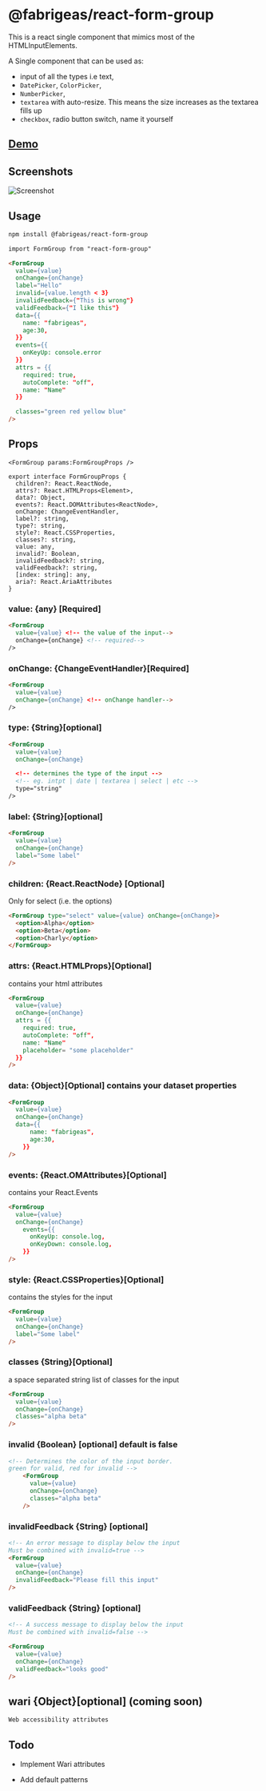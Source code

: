 # @fabrigeas/react-form-group

This is a react single component that mimics most of the HTMLInputElements.

A Single component that can be used as:

- input of all the types i.e text,
- `DatePicker`,
  `ColorPicker`,
- `NumberPicker`,
- `textarea` with auto-resize. This means the size increases as the textarea fills up
- `checkbox`, radio button switch, name it yourself

## [Demo](https://codesandbox.io/s/github/fabrigeas/react-formg-group)

## Screenshots

![Screenshot](./screenshot.png)

## Usage

<!-- prettier-ignore -->
```html
npm install @fabrigeas/react-form-group

import FormGroup from "react-form-group"

<FormGroup
  value={value}
  onChange={onChange}
  label="Hello"
  invalid={value.length < 3}
  invalidFeedback={"This is wrong"}
  validFeedback={"I like this"}
  data={{
    name: "fabrigeas",
    age:30,
  }}
  events={{
    onKeyUp: console.error
  }}
  attrs = {{
    required: true,
    autoComplete: "off",
    name: "Name"
  }}

  classes="green red yellow blue"
/>
```

## Props

```JS
<FormGroup params:FormGroupProps />

export interface FormGroupProps {
  children?: React.ReactNode,
  attrs?: React.HTMLProps<Element>,
  data?: Object,
  events?: React.DOMAttributes<ReactNode>,
  onChange: ChangeEventHandler,
  label?: string,
  type?: string,
  style?: React.CSSProperties,
  classes?: string,
  value: any,
  invalid?: Boolean,
  invalidFeedback?: string,
  validFeedback?: string,
  [index: string]: any,
  aria?: React.AriaAttributes
}
```

### value: {any} [Required]

<!-- prettier-ignore -->
```html
<FormGroup
  value={value} <!-- the value of the input-->
  onChange={onChange} <!-- required-->
/>
```

### onChange: {ChangeEventHandler}[Required]

<!-- prettier-ignore -->
```html
<FormGroup
  value={value}
  onChange={onChange} <!-- onChange handler-->
/>
```

### type: {String}[optional]

<!-- prettier-ignore -->
```html
<FormGroup
  value={value}
  onChange={onChange}

  <!-- determines the type of the input -->
  <!-- eg. intpt | date | textarea | select | etc -->
  type="string"
/>
```

### label: {String}[optional]

<!-- prettier-ignore -->
```html
<FormGroup
  value={value}
  onChange={onChange}
  label="Some label"
/>
```

### children: {React.ReactNode} [Optional]

Only for select (i.e. the options)

<!-- prettier-ignore -->
```html
<FormGroup type="select" value={value} onChange={onChange}>
  <option>Alpha</option>
  <option>Beta</option>
  <option>Charly</option>
</FormGroup>
```

### attrs: {React.HTMLProps<Element>}[Optional]

contains your html attributes

<!-- prettier-ignore -->
```html
<FormGroup
  value={value}
  onChange={onChange}
  attrs = {{
    required: true,
    autoComplete: "off",
    name: "Name"
    placeholder= "some placeholder"
  }}
/>
```

### data: {Object}[Optional] contains your dataset properties

<!-- prettier-ignore -->
```html
<FormGroup
  value={value}
  onChange={onChange}
  data={{
      name: "fabrigeas",
      age:30,
    }}
/>
```

### events: {React.OMAttributes<ReactNode>}[Optional]

contains your React.Events

<!-- prettier-ignore -->
```html
<FormGroup
  value={value}
  onChange={onChange}
    events={{
      onKeyUp: console.log,
      onKeyDown: console.log,
    }}
/>
```

### style: {React.CSSProperties}[Optional]

contains the styles for the input

<!-- prettier-ignore -->
```html
<FormGroup
  value={value}
  onChange={onChange}
  label="Some label"
/>
```

### classes {String}[Optional]

a space separated string list of classes for the input

<!-- prettier-ignore -->
```html
<FormGroup
  value={value}
  onChange={onChange}
  classes="alpha beta"
/>
```

### invalid {Boolean} [optional] default is false

<!-- prettier-ignore -->
```html
<!-- Determines the color of the input border.
green for valid, red for invalid -->
    <FormGroup
      value={value}
      onChange={onChange}
      classes="alpha beta"
    />
```

### invalidFeedback {String} [optional]

<!-- prettier-ignore -->
```html
<!-- An error message to display below the input
Must be combined with invalid=true -->
<FormGroup 
  value={value} 
  onChange={onChange}
  invalidFeedback="Please fill this input"
/>
```

### validFeedback {String} [optional]

<!-- prettier-ignore -->
```html
<!-- A success message to display below the input
Must be combined with invalid=false -->

<FormGroup
  value={value}
  onChange={onChange}
  validFeedback="looks good"
/>
```

## wari {Object}[optional] (coming soon)

<!-- prettier-ignore -->
```html
Web accessibility attributes

```

## Todo

- Implement Wari attributes

- Add default patterns
